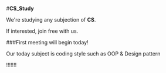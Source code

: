 #**CS_Study**

We're studying any subjection of **CS**.

If interested, join free with us.


###First meeting will begin today!

Our today subject is coding style such as OOP & Design pattern

!!!!!!!
